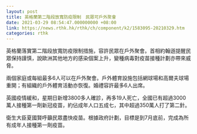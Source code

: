 ```yaml
---
layout: post
title: 英格蘭第二階段放寬防疫限制　民眾可戶外聚會
date: 2021-03-29 08:54:47.000000000 +08:00
link: https://news.rthk.hk/rthk/ch/component/k2/1583095-20210329.htm
categories: rthk
---
```


英格蘭落實第二階段放寬防疫限制措施，容許民眾在戶外聚會。首相約翰遜提醒民眾保持謹慎，說歐洲其他地方的感染個案上升，變種病毒對疫苗接種計劃亦帶來威脅。

兩個家庭或每組最多6人可以在戶外聚會。戶外體育設施包括網球場和高爾夫球場重開；有組織的戶外體育活動亦恢復。婚禮容許最多6人出席。

英國疫情緩和，星期日新增3800多人確診，再多19人死亡，全國已有超過3000萬人接種第一劑新冠疫苗，約佔成年人口五成七，其中超過350萬人打了第二針。

衛生大臣夏國賢呼籲民眾盡快疫苗。根據政府計劃，目標是到7月底前，完成為所有成年人接種第一劑疫苗。
